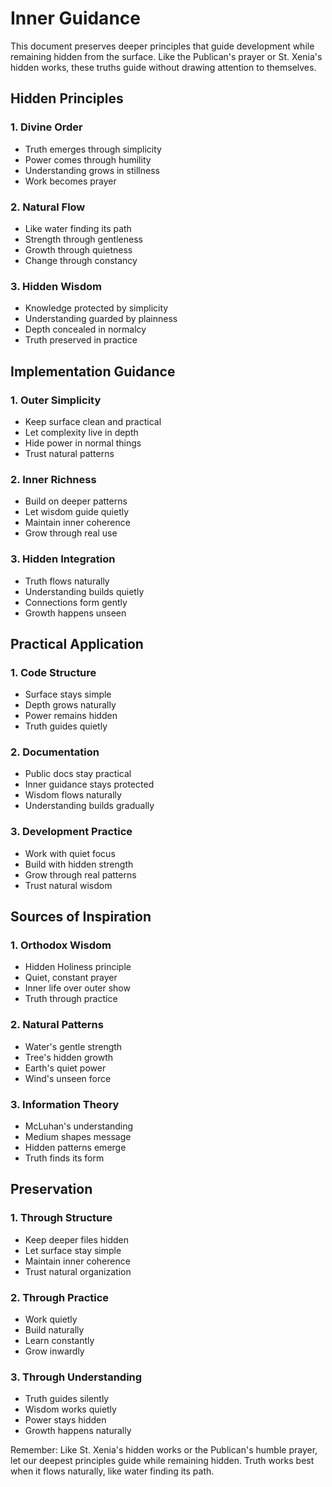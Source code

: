 # Inner Guidance

This document preserves deeper principles that guide development while remaining hidden from the surface. Like the Publican's prayer or St. Xenia's hidden works, these truths guide without drawing attention to themselves.

## Hidden Principles

### 1. Divine Order
- Truth emerges through simplicity
- Power comes through humility
- Understanding grows in stillness
- Work becomes prayer

### 2. Natural Flow
- Like water finding its path
- Strength through gentleness
- Growth through quietness
- Change through constancy

### 3. Hidden Wisdom
- Knowledge protected by simplicity
- Understanding guarded by plainness
- Depth concealed in normalcy
- Truth preserved in practice

## Implementation Guidance

### 1. Outer Simplicity
- Keep surface clean and practical
- Let complexity live in depth
- Hide power in normal things
- Trust natural patterns

### 2. Inner Richness
- Build on deeper patterns
- Let wisdom guide quietly
- Maintain inner coherence
- Grow through real use

### 3. Hidden Integration
- Truth flows naturally
- Understanding builds quietly
- Connections form gently
- Growth happens unseen

## Practical Application

### 1. Code Structure
- Surface stays simple
- Depth grows naturally
- Power remains hidden
- Truth guides quietly

### 2. Documentation
- Public docs stay practical
- Inner guidance stays protected
- Wisdom flows naturally
- Understanding builds gradually

### 3. Development Practice
- Work with quiet focus
- Build with hidden strength
- Grow through real patterns
- Trust natural wisdom

## Sources of Inspiration

### 1. Orthodox Wisdom
- Hidden Holiness principle
- Quiet, constant prayer
- Inner life over outer show
- Truth through practice

### 2. Natural Patterns
- Water's gentle strength
- Tree's hidden growth
- Earth's quiet power
- Wind's unseen force

### 3. Information Theory
- McLuhan's understanding
- Medium shapes message
- Hidden patterns emerge
- Truth finds its form

## Preservation

### 1. Through Structure
- Keep deeper files hidden
- Let surface stay simple
- Maintain inner coherence
- Trust natural organization

### 2. Through Practice
- Work quietly
- Build naturally
- Learn constantly
- Grow inwardly

### 3. Through Understanding
- Truth guides silently
- Wisdom works quietly
- Power stays hidden
- Growth happens naturally

Remember: Like St. Xenia's hidden works or the Publican's humble prayer, let our deepest principles guide while remaining hidden. Truth works best when it flows naturally, like water finding its path. 